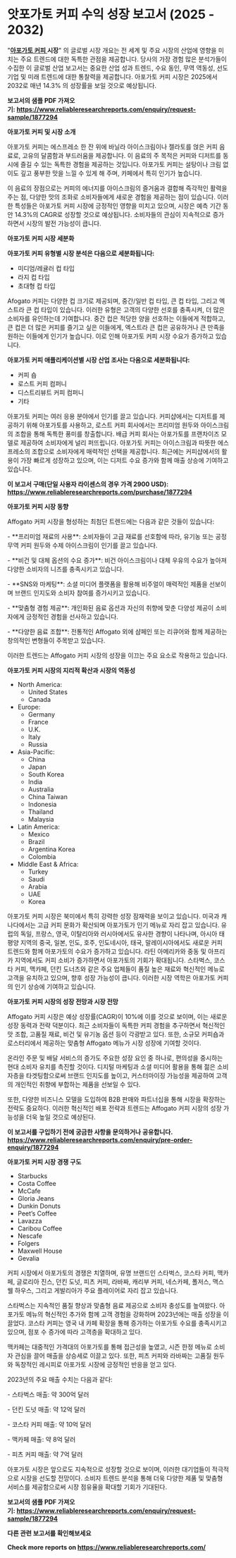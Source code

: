 <p><h1>앗포가토 커피 수익 성장 보고서 (2025 - 2032)</h1></p><p>"<strong><a href="https://www.reliableresearchreports.com/affogato-coffee-r1877294?utm_campaign=105&utm_medium=7&utm_source=Github&utm_content=ia&utm_term=11032025&utm_id=affogato-coffee">아포가토 커피&nbsp;</a></strong><strong>시장</strong>" 의 글로벌 시장 개요는 전 세계 및 주요 시장의 산업에 영향을 미치는 주요 트렌드에 대한 독특한 관점을 제공합니다. 당사의 가장 경험 많은 분석가들이 수집한 이 글로벌 산업 보고서는 중요한 산업 성과 트렌드, 수요 동인, 무역 역동성, 선도 기업 및 미래 트렌드에 대한 통찰력을 제공합니다. 아포가토 커피 시장은 2025에서 2032로 매년 14.3% 의 성장률을 보일 것으로 예상됩니다.&nbsp;</p>
<p><strong>보고서의 샘플 PDF 가져오기:&nbsp;<a href="https://www.reliableresearchreports.com/enquiry/request-sample/1877294?utm_campaign=105&utm_medium=7&utm_source=Github&utm_content=ia&utm_term=11032025&utm_id=affogato-coffee">https://www.reliableresearchreports.com/enquiry/request-sample/1877294</a></strong></p>
<p><strong>아포가토 커피 및 시장 소개</strong></p>
<p><p>아포가토 커피는 에스프레소 한 잔 위에 바닐라 아이스크림이나 젤라토를 얹은 커피 음료로, 고유의 달콤함과 부드러움을 제공합니다. 이 음료의 주 목적은 커피와 디저트를 동시에 즐길 수 있는 독특한 경험을 제공하는 것입니다. 아포가토 커피는 설탕이나 크림 없이도 깊고 풍부한 맛을 느낄 수 있게 해 주며, 카페에서 특히 인기가 높습니다. </p><p>이 음료의 장점으로는 커피의 에너지를 아이스크림의 즐거움과 결합해 즉각적인 활력을 주는 점, 다양한 맛의 조화로 소비자들에게 새로운 경험을 제공하는 점이 있습니다. 이러한 특성들은 아포가토 커피 시장에 긍정적인 영향을 미치고 있으며, 시장은 예측 기간 동안 14.3%의 CAGR로 성장할 것으로 예상됩니다. 소비자들의 관심이 지속적으로 증가하면서 시장의 발전 가능성이 큽니다.</p></p>
<p><strong>아포가토 커피 시장 세분화</strong></p>
<p><strong>아포가토 커피 유형별 시장 분석은 다음으로 세분화됩니다:</strong></p>
<p><ul><li>미디엄/레귤러 컵 타입</li><li>라지 컵 타입</li><li>초대형 컵 타입</li></ul></p>
<p><p>Afogato 커피는 다양한 컵 크기로 제공되며, 중간/일반 컵 타입, 큰 컵 타입, 그리고 엑스트라 큰 컵 타입이 있습니다. 이러한 유형은 고객의 다양한 선호를 충족시켜, 더 많은 소비자를 유인하는데 기여합니다. 중간 컵은 적당한 양을 선호하는 이들에게 적합하고, 큰 컵은 더 많은 커피를 즐기고 싶은 이들에게, 엑스트라 큰 컵은 공유하거나 큰 만족을 원하는 이들에게 인기가 높습니다. 이로 인해 아포가토 커피 시장 수요가 증가하고 있습니다.</p></p>
<p><strong>아포가토 커피 애플리케이션별 시장 산업 조사는 다음으로 세분화됩니다:</strong></p>
<p><ul><li>커피 숍</li><li>로스트 커피 컴퍼니</li><li>디스트리뷰트 커피 컴퍼니</li><li>기타</li></ul></p>
<p><p>아포가토 커피는 여러 응용 분야에서 인기를 끌고 있습니다. 커피샵에서는 디저트를 제공하기 위해 아포가토를 사용하고, 로스트 커피 회사에서는 프리미엄 원두와 아이스크림의 조합을 통해 독특한 풍미를 창출합니다. 배급 커피 회사는 아포가토를 프랜차이즈 모델로 제공하여 소비자에게 널리 퍼뜨립니다. 아포가토 커피는 아이스크림과 따뜻한 에스프레소의 조합으로 소비자에게 매력적인 선택을 제공합니다. 최근에는 커피샵에서의 활용이 가장 빠르게 성장하고 있으며, 이는 디저트 수요 증가와 함께 매출 상승에 기여하고 있습니다.</p></p>
<p><strong>이 보고서 구매(단일 사용자 라이센스의 경우 가격 2900 USD): <a href="https://www.reliableresearchreports.com/purchase/1877294?utm_campaign=105&utm_medium=7&utm_source=Github&utm_content=ia&utm_term=11032025&utm_id=affogato-coffee">https://www.reliableresearchreports.com/purchase/1877294</a></strong></p>
<p><strong>아포가토 커피 시장 동향</strong></p>
<p><p>Affogato 커피 시장을 형성하는 최첨단 트렌드에는 다음과 같은 것들이 있습니다:</p><p>- **프리미엄 재료의 사용**: 소비자들이 고급 재료를 선호함에 따라, 유기농 또는 공정무역 커피 원두와 수제 아이스크림이 인기를 끌고 있습니다.</p><p>- **비건 및 대체 옵션의 수요 증가**: 비건 아이스크림이나 대체 우유의 수요가 높아져 다양한 소비자의 니즈를 충족시키고 있습니다.</p><p>- **SNS와 마케팅**: 소셜 미디어 플랫폼을 활용해 비주얼이 매력적인 제품을 선보이며 브랜드 인지도와 소비자 참여를 증가시키고 있습니다.</p><p>- **맞춤형 경험 제공**: 개인화된 음료 옵션과 자신의 취향에 맞춘 다양성 제공이 소비자에게 긍정적인 경험을 선사하고 있습니다.</p><p>- **다양한 음료 조합**: 전통적인 Affogato 외에 샴페인 또는 리큐어와 함께 제공하는 창의적인 변형들이 주목받고 있습니다.</p><p>이러한 트렌드는 Affogato 커피 시장의 성장을 이끄는 주요 요소로 작용하고 있습니다.</p></p>
<p><strong>아포가토 커피 시장의 지리적 확산과 시장의 역동성</strong></p>
<p><ul>
    <li>
        North America:
        <ul>
            <li>United States</li>
            <li>Canada</li>
        </ul>
    </li>
    <li>
        Europe:
        <ul>
            <li>Germany</li>
            <li>France</li>
            <li>U.K.</li>
            <li>Italy</li>
            <li>Russia</li>
        </ul>
    </li>
    <li>
        Asia-Pacific:
        <ul>
            <li>China</li>
            <li>Japan</li>
            <li>South Korea</li>
            <li>India</li>
            <li>Australia</li>
            <li>China Taiwan</li>
            <li>Indonesia</li>
            <li>Thailand</li>
            <li>Malaysia</li>
        </ul>
    </li>
    <li>
        Latin America:
        <ul>
            <li>Mexico</li>
            <li>Brazil</li>
            <li>Argentina Korea</li>
            <li>Colombia</li>
        </ul>
    </li>
    <li>
        Middle East & Africa:
        <ul>
            <li>Turkey</li>
            <li>Saudi</li>
            <li>Arabia</li>
            <li>UAE</li>
            <li>Korea</li>
        </ul>
    </li>
    </ul></p>
<p><p>아포가토 커피 시장은 북미에서 특히 강력한 성장 잠재력을 보이고 있습니다. 미국과 캐나다에서는 고급 커피 문화가 확산되며 아포가토가 인기 메뉴로 자리 잡고 있습니다. 유럽의 독일, 프랑스, 영국, 이탈리아와 러시아에서도 유사한 경향이 나타나며, 아시아 태평양 지역의 중국, 일본, 인도, 호주, 인도네시아, 태국, 말레이시아에서도 새로운 커피 트렌드와 함께 아포가토의 수요가 증가하고 있습니다. 라틴 아메리카와 중동 및 아프리카 지역에서도 커피 소비가 증가하면서 아포가토의 기회가 확대됩니다. 스타벅스, 코스타 커피, 맥카페, 던킨 도너츠와 같은 주요 업체들이 품질 높은 재료와 혁신적인 메뉴로 고객을 유치하고 있으며, 향후 성장 가능성이 큽니다. 이러한 시장 역학은 아포가토 커피의 인기 상승에 기여하고 있습니다.</p></p>
<p><strong>아포가토 커피 시장의 성장 전망과 시장 전망</strong></p>
<p><p>Affogato 커피 시장은 예상 성장률(CAGR)이 10%에 이를 것으로 보이며, 이는 새로운 성장 동력과 전략 덕분이다. 최근 소비자들이 독특한 커피 경험을 추구하면서 혁신적인 맛 조합, 고품질 재료, 비건 및 유기농 옵션 등이 각광받고 있다. 또한, 소규모 커피숍과 로스터리에서 제공하는 맞춤형 Affogato 메뉴가 시장 성장에 기여할 것이다. </p><p>온라인 주문 및 배달 서비스의 증가도 주요한 성장 요인 중 하나로, 편의성을 중시하는 현대 소비자 유치를 촉진할 것이다. 디지털 마케팅과 소셜 미디어 활용을 통해 젊은 소비자층을 타겟팅함으로써 브랜드 인지도를 높이고, 커스터마이징 가능성을 제공하여 고객의 개인적인 취향에 부합하는 제품을 선보일 수 있다. </p><p>또한, 다양한 비즈니스 모델을 도입하여 B2B 판매와 파트너십을 통해 시장을 확장하는 전략도 중요하다. 이러한 혁신적인 배포 전략과 트렌드는 Affogato 커피 시장의 성장 가능성을 더욱 높일 것으로 예상된다.</p></p>
<p><strong>이 보고서를 구입하기 전에 궁금한 사항을 문의하거나 공유합니다. <a href="https://www.reliableresearchreports.com/enquiry/pre-order-enquiry/1877294?utm_campaign=105&utm_medium=7&utm_source=Github&utm_content=ia&utm_term=11032025&utm_id=affogato-coffee">https://www.reliableresearchreports.com/enquiry/pre-order-enquiry/1877294</a></strong></p>
<p><strong>아포가토 커피 시장 경쟁 구도</strong></p>
<p><ul><li>Starbucks</li><li>Costa Coffee</li><li>McCafe</li><li>Gloria Jeans</li><li>Dunkin Donuts</li><li>Peet’s Coffee</li><li>Lavazza</li><li>Caribou Coffee</li><li>Nescafe</li><li>Folgers</li><li>Maxwell House</li><li>Gevalia</li></ul></p>
<p><p>커피 시장에서 아포가토의 경쟁은 치열하며, 유명 브랜드인 스타벅스, 코스타 커피, 맥카페, 글로리아 진스, 던킨 도넛, 피츠 커피, 라바짜, 캐리부 커피, 네스카페, 폴저스, 맥스웰 하우스, 그리고 게발리아가 주요 플레이어로 자리 잡고 있습니다. </p><p>스타벅스는 지속적인 품질 향상과 맞춤형 음료 제공으로 소비자 충성도를 높여왔다. 아포가토 메뉴의 혁신적인 추가와 함께 고객 경험을 강화하며 2023년에는 매출 성장을 이끌었다. 코스타 커피는 영국 내 카페 확장을 통해 증가하는 아포가토 수요를 충족시키고 있으며, 점포 수 증가에 따라 고객층을 확대하고 있다. </p><p>맥카페는 대중적인 가격대의 아포가토를 통해 접근성을 높였고, 시즌 한정 메뉴로 소비자 관심을 끌어 매출을 상승세로 이끌고 있다. 또한, 피츠 커피와 라바짜는 고품질 원두와 독창적인 레시피로 아포가토 시장에 긍정적인 반응을 얻고 있다. </p><p>2023년의 주요 매출 수치는 다음과 같다:</p><p>- 스타벅스 매출: 약 300억 달러</p><p>- 던킨 도넛 매출: 약 12억 달러</p><p>- 코스타 커피 매출: 약 10억 달러</p><p>- 맥카페 매출: 약 8억 달러</p><p>- 피츠 커피 매출: 약 7억 달러</p><p>아포가토 시장은 앞으로도 지속적으로 성장할 것으로 보이며, 이러한 대기업들이 적극적으로 시장을 선도할 전망이다. 소비자 트렌드 분석을 통해 더욱 다양한 제품 및 맞춤형 서비스를 제공함으로써 시장 점유율을 확대할 기회가 기대된다.</p></p>
<p><strong>보고서의 샘플 PDF 가져오기:&nbsp;<a href="https://www.reliableresearchreports.com/enquiry/request-sample/1877294?utm_campaign=105&utm_medium=7&utm_source=Github&utm_content=ia&utm_term=11032025&utm_id=affogato-coffee">https://www.reliableresearchreports.com/enquiry/request-sample/1877294</a></strong></p>
<p><strong></strong></p>
<p><strong></strong></p>
<p><strong></strong></p>
<p><strong></strong></p>
<p><strong>다른 관련 보고서를 확인해보세요</strong></p>
<p><strong>Check more reports on <a href="https://www.reliableresearchreports.com/?utm_campaign=105&utm_medium=7&utm_source=Github&utm_content=ia&utm_term=11032025&utm_id=affogato-coffee">https://www.reliableresearchreports.com/</a></strong></p>
<p></p>